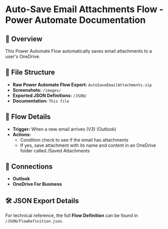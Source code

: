 # Auto-Save Email Attachments Flow - Power Automate Documentation  

## 📌 Overview  
This Power Automate Flow automatically saves email attachments to a user's OneDrive.

## 📂 File Structure  
- **Raw Power Automate Flow Export:** `AutoSaveEmailAttachments.zip`
- **Screenshots:** `/images/`
- **Exported JSON Definitions:** `/JSON/`
- **Documentation:** `This file`

## 🚀 Flow Details  
- **Trigger:** When a new email arrives (V3) (Outlook)  
- **Actions:**  
  - Condition check to see if the email has attachments
  - If yes, save attachment with its name and content in an OneDrive folder called /Saved Attachments

## 🔗 Connections  
- **Outlook**
- **OneDrive For Business**

## 🛠️ JSON Export Details  
For technical reference, the full **Flow Definition** can be found in `/JSON/FlowDefinition.json`.  